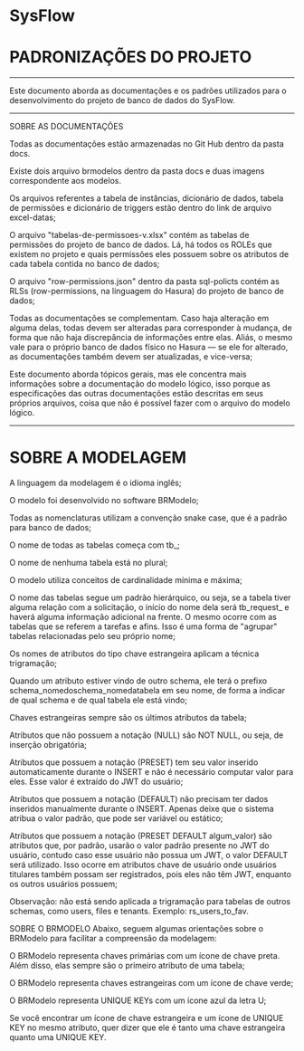 # SysFlow

# PADRONIZAÇÕES DO PROJETO
---

Este documento aborda as documentações e os padrões utilizados para o desenvolvimento do projeto de banco de dados do SysFlow.

--- 
SOBRE AS DOCUMENTAÇÕES

Todas as documentações estão armazenadas no Git Hub dentro da pasta docs.

Existe dois arquivo brmodelos dentro da pasta docs e duas imagens correspondente aos modelos.

Os arquivos referentes a tabela de instâncias, dicionário de dados, tabela de permissões e dicionário de triggers estão dentro do link de arquivo excel-datas;

O arquivo "tabelas-de-permissoes-v.xlsx" contém as tabelas de permissões do projeto de banco de dados. Lá, há todos os ROLEs que existem no projeto e quais permissões eles possuem sobre os atributos de cada tabela contida no banco de dados;

O arquivo "row-permissions.json" dentro da pasta sql-policts contém as RLSs (row-permissions, na linguagem do Hasura) do projeto de banco de dados;

Todas as documentações se complementam. Caso haja alteração em alguma delas, todas devem ser alteradas para corresponder à mudança, de forma que não haja discrepância de informações entre elas. Aliás, o mesmo vale para o próprio banco de dados físico no Hasura — se ele for alterado, as documentações também devem ser atualizadas, e vice-versa;

Este documento aborda tópicos gerais, mas ele concentra mais informações sobre a documentação do modelo lógico, isso porque as especificações das outras documentações estão descritas em seus próprios arquivos, coisa que não é possível fazer com o arquivo do modelo lógico.

--- 
# SOBRE A MODELAGEM


A linguagem da modelagem é o idioma inglês;

O modelo foi desenvolvido no software BRModelo;

Todas as nomenclaturas utilizam a convenção snake case, que é a padrão para banco de dados;

O nome de todas as tabelas começa com tb_;

O nome de nenhuma tabela está no plural;

O modelo utiliza conceitos de cardinalidade mínima e máxima;

O nome das tabelas segue um padrão hierárquico, ou seja, se a tabela tiver alguma relação com a solicitação, o início do nome dela será tb_request_ e haverá alguma informação adicional na frente. O mesmo ocorre com as tabelas que se referem a tarefas e afins. Isso é uma forma de "agrupar" tabelas relacionadas pelo seu próprio nome;

Os nomes de atributos do tipo chave estrangeira aplicam a técnica trigramação;

Quando um atributo estiver vindo de outro schema, ele terá o prefixo schema_nomedoschema_nomedatabela em seu nome, de forma a indicar de qual schema e de qual tabela ele está vindo;

Chaves estrangeiras sempre são os últimos atributos da tabela;

Atributos que não possuem a notação (NULL) são NOT NULL, ou seja, de inserção obrigatória;

Atributos que possuem a notação (PRESET) tem seu valor inserido automaticamente durante o INSERT e não é necessário computar valor para eles. Esse valor é extraído do JWT do usuário;

Atributos que possuem a notação (DEFAULT) não precisam ter dados inseridos manualmente durante o INSERT. Apenas deixe que o sistema atribua o valor padrão, que pode ser variável ou estático;

Atributos que possuem a notação (PRESET DEFAULT algum_valor) são atributos que, por padrão, usarão o valor padrão presente no JWT do usuário, contudo caso esse usuário não possua um JWT, o valor DEFAULT será utilizado. Isso ocorre em atributos chave de usuário onde usuários titulares também possam ser registrados, pois eles não têm JWT, enquanto os outros usuários possuem;

Observação: não está sendo aplicada a trigramação para tabelas de outros schemas, como users, files e tenants. Exemplo: rs_users_to_fav.

SOBRE O BRMODELO
Abaixo, seguem algumas orientações sobre o BRModelo para facilitar a compreensão da modelagem:

O BRModelo representa chaves primárias com um ícone de chave preta. Além disso, elas sempre são o primeiro atributo de uma tabela;

O BRModelo representa chaves estrangeiras com um ícone de chave verde;

O BRModelo representa UNIQUE KEYs com um ícone azul da letra U;

Se você encontrar um ícone de chave estrangeira e um ícone de UNIQUE KEY no mesmo atributo, quer dizer que ele é tanto uma chave estrangeira quanto uma UNIQUE KEY.
